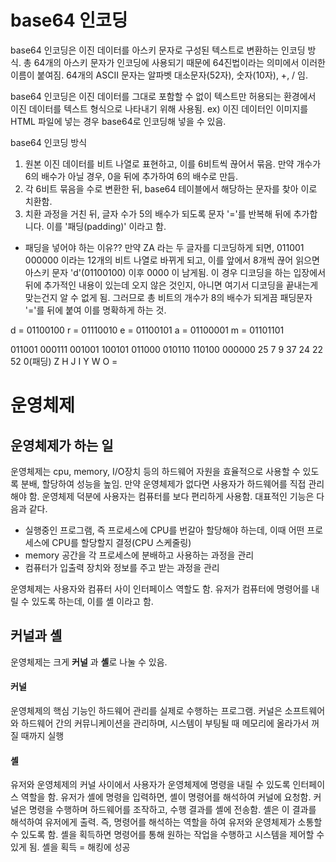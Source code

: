 # base64 인코딩
base64 인코딩은 이진 데이터를 아스키 문자로 구성된 텍스트로 변환하는 인코딩 방식.
총 64개의 아스키 문자가 인코딩에 사용되기 때문에 64진법이라는 의미에서 이러한 이름이 붙여짐.
64개의 ASCII 문자는 알파벳 대소문자(52자), 숫자(10자), +, / 임.

base64 인코딩은 이진 데이터를 그대로 포함할 수 없이 텍스트만 허용되는 환경에서 이진 데이터를 텍스트 형식으로 나타내기 위해 사용됨.
ex) 이진 데이터인 이미지를 HTML 파일에 넣는 경우 base64로 인코딩해 넣을 수 있음.

base64 인코딩 방식
1. 원본 이진 데이터를 비트 나열로 표현하고, 이를 6비트씩 끊어서 묶음. 만약 개수가 6의 배수가 아닐 경우, 0을 뒤에 추가하여 6의 배수로 만듬.
2. 각 6비트 묶음을 수로 변환한 뒤, base64 테이블에서 해당하는 문자를 찾아 이로 치환함.
3. 치환 과정을 거친 뒤, 글자 수가 5의 배수가 되도록 문자 '='를 반복해 뒤에 추가합니다. 이를 '패딩(padding)' 이라고 함.

* 패딩을 넣어야 하는 이유??
만약 ZA 라는 두 글자를 디코딩하게 되면, 011001 000000 이라는 12개의 비트 나열로 바뀌게 되고, 이를 앞에서 8개씩 끊어 읽으면 아스키 문자 'd'(01100100) 이후 0000 이 남게됨. 이 경우 디코딩을 하는 입장에서 뒤에 추가적인 내용이 있는데 오지 않은 것인지, 아니면 여기서 디코딩을 끝내는게 맞는건지 알 수 없게 됨. 그러므로 총 비트의 개수가 8의 배수가 되게끔 패딩문자 '='를 뒤에 붙여 이를 명확하게 하는 것.

d = 01100100
r = 01110010
e = 01100101
a = 01100001
m = 01101101

011001      000111     001001    100101    011000   010110    110100    000000
  25          7           9         37       24        22       52        0(패딩)
  Z           H           J        I          Y        W         O        =

# 운영체제
## 운영체제가 하는 일
운영체제는 cpu, memory, I/O장치 등의 하드웨어 자원을 효율적으로 사용할 수 있도록 분배, 할당하여 성능을 높임.
만약 운영체제가 없다면 사용자가 하드웨어를 직접 관리해야 함. 운영체제 덕분에 사용자는 컴퓨터를 보다 편리하게 사용함. 대표적인 기능은 다음과 같다.
* 실행중인 프로그램, 즉 프로세스에 CPU를 번갈아 할당해야 하는데, 이때 어떤 프로세스에 CPU를 할당할지 결정(CPU 스케줄링)
* memory 공간을 각 프로세스에 분배하고 사용하는 과정을 관리
* 컴퓨터가 입출력 장치와 정보를 주고 받는 과정을 관리

운영체제는 사용자와 컴퓨터 사이 인터페이스 역할도 함. 유저가 컴퓨터에 명령어를 내릴 수 있도록 하는데, 이를 셸 이라고 함.

## 커널과 셸
운영체제는 크게 **커널** 과 **셸**로 나눌 수 있음.

#### 커널
운영체제의 핵심 기능인 하드웨어 관리를 실제로 수행하는 프로그램. 커널은 소프트웨어와 하드웨어 간의 커뮤니케이션을 관리하며, 시스템이 부팅될 때 메모리에 올라가서 꺼질 때까지 실행

#### 셸
유저와 운영체제의 커널 사이에서 사용자가 운영체제에 명령을 내릴 수 있도록 인터페이스 역할을 함.
유저가 셸에 명령을 입력하면, 셸이 명령어를 해석하여 커널에 요청함. 커널은 명령을 수행하며 하드웨어를 조작하고, 수행 결과를 셸에 전송함.
셸은 이 결과를 해석하여 유저에게 출력. 즉, 명령어를 해석하는 역할을 하여 유저와 운영체제가 소통할 수 있도록 함.
셸을 획득하면 명령어를 통해 원하는 작업을 수행하고 시스템을 제어할 수 있게 됨. 셸을 획득 = 해킹에 성공





















